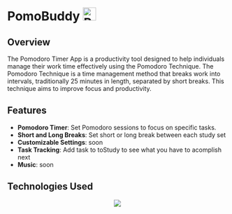 # PomoBuddy <img src="https://github.com/vermenea/pomo-buddy/blob/master/public/webicon.png?raw=true" alt="Pomodoro Timer Logo" width="30px"> 


## Overview

The Pomodoro Timer App is a productivity tool designed to help individuals manage their work time effectively using the Pomodoro Technique. The Pomodoro Technique is a time management method that breaks work into intervals, traditionally 25 minutes in length, separated by short breaks. This technique aims to improve focus and productivity.

## Features

- **Pomodoro Timer**: Set Pomodoro sessions to focus on specific tasks.
- **Short and Long Breaks**: Set short or long break between each study set
- **Customizable Settings**: soon
- **Task Tracking**: Add task to toStudy to see what you have to acomplish next
- **Music**: soon
  
## Technologies Used

<p align="center">
  <a href="https://skillicons.dev">
    <img src="https://skillicons.dev/icons?i=react,ts,tailwind,git,vite" />
  </a>
</p>




